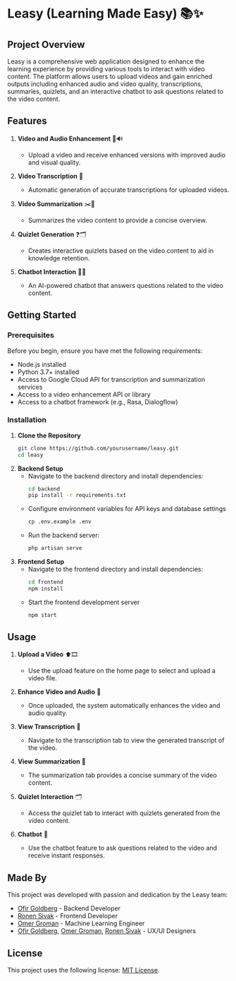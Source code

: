 # Leasy (Learning Made Easy) 📚✨

## Project Overview

Leasy is a comprehensive web application designed to enhance the learning experience by providing various tools to interact with video content. The platform allows users to upload videos and gain enriched outputs including enhanced audio and video quality, transcriptions, summaries, quizlets, and an interactive chatbot to ask questions related to the video content.

## Features

1. **Video and Audio Enhancement** 🎥🔊
   - Upload a video and receive enhanced versions with improved audio and visual quality.

2. **Video Transcription** 📝
   - Automatic generation of accurate transcriptions for uploaded videos.

3. **Video Summarization** ✂️📄
   - Summarizes the video content to provide a concise overview.

4. **Quizlet Generation** ❓🗂
   - Creates interactive quizlets based on the video content to aid in knowledge retention.

5. **Chatbot Interaction** 🤖💬
   - An AI-powered chatbot that answers questions related to the video content.

## Getting Started

### Prerequisites

Before you begin, ensure you have met the following requirements:

- Node.js installed
- Python 3.7+ installed
- Access to Google Cloud API for transcription and summarization services
- Access to a video enhancement API or library
- Access to a chatbot framework (e.g., Rasa, Dialogflow)

### Installation

1. **Clone the Repository**
   ```bash
   git clone https://github.com/yourusername/leasy.git
   cd leasy
   ```
2. **Backend Setup**
   - Navigate to the backend directory and install dependencies:
      ```bash
      cd backend
      pip install -r requirements.txt
      ```
   - Configure environment variables for API keys and database settings
      ```bash
      cp .env.example .env
      ```
   - Run the backend server:
     ```bash
     php artisan serve
     ```
3. **Frontend Setup**
   - Navigate to the frontend directory and install dependencies:
     ```bash
     cd frontend
     npm install
     ```
   - Start the frontend development server
     ```bash
     npm start
     ```
## Usage

1. **Upload a Video** ⬆️🎞
   - Use the upload feature on the home page to select and upload a video file.

2. **Enhance Video and Audio** 🌟
   - Once uploaded, the system automatically enhances the video and audio quality.

3. **View Transcription** 📃
   - Navigate to the transcription tab to view the generated transcript of the video.

4. **View Summarization** 📄
   - The summarization tab provides a concise summary of the video content.

5. **Quizlet Interaction** 🗂
   - Access the quizlet tab to interact with quizlets generated from the video content.

6. **Chatbot** 🤖
   - Use the chatbot feature to ask questions related to the video and receive instant responses.

## Made By

This project was developed with passion and dedication by the Leasy team:

- [Ofir Goldberg](https://github.com/ofirgoldofir) - Backend Developer
- [Ronen Sivak](https://github.com/RonenSiv) - Frontend Developer
- [Omer Groman](https://github.com/zildogga) - Machine Learning Engineer
- [Ofir Goldberg](https://github.com/ofirgoldofir), [Omer Groman](https://github.com/zildogga), [Ronen Sivak](https://github.com/RonenSiv) - UX/UI Designers

## License

This project uses the following license: [MIT License](LICENSE).

